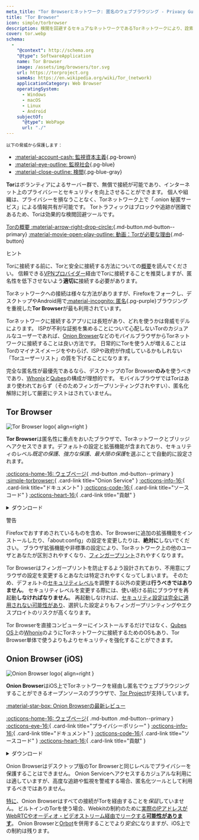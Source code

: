 ```yaml
---
meta_title: "Tor Browserとネットワーク: 匿名のウェブブラウジング - Privacy Guides"
title: "Tor Browser"
icon: simple/torbrowser
description: 検閲を回避するセキュアなネットワークであるTorネットワークにより、詮索からインターネットブラウジングを保護する。
cover: tor.webp
schema:
  - 
    "@context": http://schema.org
    "@type": SoftwareApplication
    name: Tor Browser
    image: /assets/img/browsers/tor.svg
    url: https://torproject.org
    sameAs: https://en.wikipedia.org/wiki/Tor_(network)
    applicationCategory: Web Browser
    operatingSystem:
      - Windows
      - macOS
      - Linux
      - Android
    subjectOf:
      "@type": WebPage
      url: "./"
---
```


<small>以下の脅威から保護します：</small>

- [:material-account-cash: 監視資本主義](basics/common-threats.md#surveillance-as-a-business-model ""){.pg-brown}
- [:material-eye-outline: 監視社会](basics/common-threats.md#mass-surveillance-programs ""){.pg-blue}
- [:material-close-outline: 検閲](basics/common-threats.md#avoiding-censorship ""){.pg-blue-gray}

**Tor**はボランティアによるサーバー群で、無償で接続が可能であり、インターネット上のプライバシーとセキュリティを向上させることができます。 個人や組織は、プライバシーを損なうことなく、Torネットワーク上で「.onion 秘匿サービス」による情報共有が可能です。 Torトラフィックはブロックや追跡が困難であるため、Torは効果的な検閲回避ツールです。

[Torの概要 :material-arrow-right-drop-circle:](advanced/tor-overview.md ""){.md-button.md-button--primary} [:material-movie-open-play-outline: 動画：Torが必要な理由](https://www.privacyguides.org/videos/2025/03/02/why-you-need-tor ""){.md-button}

<div class="admonition tip" markdown>
<p class="admonition-title">ヒント</p>

Torに接続する前に、Torと安全に接続する方法についての[概要](advanced/tor-overview.md)を読んでください。 信頼できる[VPNプロバイダー](vpn.md)経由でTorに接続することを推奨しますが、匿名性を低下させないよう**適切に**接続する必要があります。

</div>

Torネットワークへの接続は様々な方法がありますが、Firefoxをフォークし、デスクトップやAndroid用で[:material-incognito: 匿名](basics/common-threats.md#anonymity-vs-privacy ""){.pg-purple}ブラウジングを重視した**Tor Browser**が最も利用されています。

Torネットワークに接続するアプリには長短があり、どれを使うかは脅威モデルによります。 ISPが不利な証拠を集めることについて心配しないTorのカジュアルなユーザーであれば、[Onion Browser](#onion-browser-ios)などのモバイルブラウザからTorネットワークに接続することは良い方法です。 日常的にTorを使う人が増えることはTorのマイナスイメージをやわらげ、ISPや政府が作成しているかもしれない「Torユーザーリスト」の質を下げることになります。

完全な匿名性が最優先であるなら、デスクトップのTor Browser**のみ**を使うべきであり、[Whonix](desktop.md#whonix)と[Qubes](desktop.md#qubes-os)の構成が理想的です。 モバイルブラウザではTorはあまり使われておらず（そのためフィンガープリンティングされやすい）、匿名化解除に対して厳密にテストはされていません。

## Tor Browser

<div class="admonition recommendation" markdown>

![Tor Browser logo](assets/img/browsers/tor.svg){ align=right }

**Tor Browser**は匿名性に重点をおいたブラウザで、Torネットワークとブリッジへアクセスできます。デフォルトの設定と拡張機能が含まれており、セキュリティのレベル*既定の保護*、*強力な保護*、*最大限の保護*を選ぶことで自動的に設定されます。

[:octicons-home-16: ウェブページ](https://torproject.org){ .md-button .md-button--primary }
[:simple-torbrowser:](http://2gzyxa5ihm7nsggfxnu52rck2vv4rvmdlkiu3zzui5du4xyclen53wid.onion){ .card-link title="Onion Service" }
[:octicons-info-16:](https://tb-manual.torproject.org){ .card-link title="ドキュメント" }
[:octicons-code-16:](https://gitlab.torproject.org/tpo/applications/tor-browser){ .card-link title="ソースコード" }
[:octicons-heart-16:](https://donate.torproject.org){ .card-link title="貢献" }

<details class="downloads" markdown>
<summary>ダウンロード</summary>

- [:simple-googleplay: Google Play](https://play.google.com/store/apps/details?id=org.torproject.torbrowser)
- [:simple-android: Android](https://torproject.org/download/#android)
- [:fontawesome-brands-windows: Windows](https://torproject.org/download)
- [:simple-apple: macOS](https://torproject.org/download)
- [:simple-linux: Linux](https://torproject.org/download)

</details>

</div>

<div class="admonition danger" markdown>
<p class="admonition-title">警告</p>

Firefoxでおすすめされているものを含め、Tor Browserに追加の拡張機能をインストールしたり、「about:config」の設定を変更したりは、**絶対に**しないでください。 ブラウザ拡張機能や非標準の設定により、Torネットワーク上の他のユーザとあなたが区別されやすくなり、[フィンガープリント](https://support.torproject.org/glossary/browser-fingerprinting)されやすくなります。

</div>

Tor Browserはフィンガープリントを防止するよう設計されており、不用意にブラウザの設定を変更するとあなたは特定されやすくなってしまいます。 そのため、デフォルトの[セキュリティレベル](https://tb-manual.torproject.org/security-settings)を調整する以外の変更は**行うべきではありません**。 セキュリティレベルを変更する際には、使い続ける前にブラウザを再起動**しなければなりません**。 再起動しなければ、[セキュリティ設定は完全に適用されない可能性があり](https://www.privacyguides.org/articles/2025/05/02/tor-security-slider-flaw)、選択した設定よりもフィンガープリンティングやエクスプロイトのリスクが高くなります。

Tor Browserを直接コンピューターにインストールするだけではなく、[Qubes OS](desktop.md#qubes-os)上の[Whonix](desktop.md#whonix)のようにTorネットワークに接続するためのOSもあり、Tor Browser単体で使うよりもよりセキュリティを強化することができます。

## Onion Browser (iOS)

<div class="admonition recommendation" markdown>

![Onion Browser logo](assets/img/self-contained-networks/onion_browser.svg){ align=right }

**Onion Browser**はiOS上でTorネットワークを経由し匿名でウェブブラウジングすることができるオープンソースのブラウザで、[Tor Project](https://support.torproject.org/glossary/onion-browser)が支持しています。

[:material-star-box: Onion Browserの最新レビュー](https://www.privacyguides.org/articles/2024/09/18/onion-browser-review)

[:octicons-home-16: ウェブページ](https://onionbrowser.com){ .md-button .md-button--primary }
[:octicons-eye-16:](https://onionbrowser.com/privacy-policy){ .card-link title="プライバシーポリシー" }
[:octicons-info-16:](https://onionbrowser.com/faqs){ .card-link title="ドキュメント" }
[:octicons-code-16:](https://github.com/OnionBrowser/OnionBrowser){ .card-link title="ソースコード" }
[:octicons-heart-16:](https://onionbrowser.com/donate){ .card-link title="貢献" }

<details class="downloads" markdown>
<summary>ダウンロード</summary>

- [:simple-appstore: App Store](https://apps.apple.com/app/id519296448)

</details>

</div>

Onion Browserはデスクトップ版のTor Browserと同じレベルでプライバシーを保護することはできません。 Onion Serviceへアクセスするカジュアルな利用には適していますが、高度な追跡や監視を警戒する場合、匿名化ツールとして利用するべきではありません。

[特に](https://github.com/privacyguides/privacyguides.org/issues/2929)、Onion Browserはすべての接続がTorを経由することを*保証*していません。 ビルトインのTorを使う場合、Webkitの制約のために[実際のIPアドレスがWebRTCやオーディオ・ビデオストリーム経由でリークする**可能性があります**](https://onionbrowser.com/faqs)。 Onion Browserと[Orbot](alternative-networks.md#orbot)を併用することでより*安全*になりますが、iOS上での制約は残ります。
